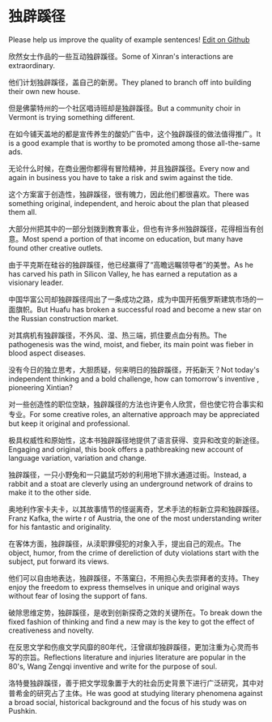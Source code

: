 # 独辟蹊径

Please help us improve the quality of example sentences! [Edit on Github](https://github.com/jiyushe/jiyu-example-sentence-source/blob/main/chinese/dupixijing.md)

<p><span class="chinese">欣然女士作品的一些互动独辟蹊径。</span><span class="english">Some of Xinran's interactions are extraordinary.</span></p>

<p><span class="chinese">他们计划独辟蹊径，盖自己的新房。</span><span class="english">They planed to branch off into building their own new house.</span></p>

<p><span class="chinese">但是佛蒙特州的一个社区唱诗班却是独辟蹊径。</span><span class="english">But a community choir in Vermont is trying something different.</span></p>

<p><span class="chinese">在如今铺天盖地的都是宣传养生的酸奶广告中，这个独辟蹊径的做法值得推广。</span><span class="english">It is a good example that is worthy to be promoted among those all-the-same ads.</span></p>

<p><span class="chinese">无论什么时候，在商业圈你都得有冒险精神，并且独辟蹊径。</span><span class="english">Every now and again in business you have to take a risk and swim against the tide.</span></p>

<p><span class="chinese">这个方案富于创造性，独辟蹊径，很有魄力，因此他们都很喜欢。</span><span class="english">There was something original, independent, and heroic about the plan that pleased them all.</span></p>

<p><span class="chinese">大部分州把其中的一部分划拨到教育事业，但也有许多州独辟蹊径，花得相当有创意。</span><span class="english">Most spend a portion of that income on education, but many have found other creative outlets.</span></p>

<p><span class="chinese">由于平克斯在硅谷的独辟蹊径，他已经赢得了“高瞻远瞩领导者”的美誉。</span><span class="english">As he has carved his path in Silicon Valley, he has earned a reputation as a visionary leader.</span></p>

<p><span class="chinese">中国华富公司却独辟蹊径闯出了一条成功之路，成为中国开拓俄罗斯建筑市场的一面旗帜。</span><span class="english">But Huafu has broken a successful road and become a new star on the Russian construction market.</span></p>

<p><span class="chinese">对其病机有独辟蹊径，不外风、湿、热三端，抓住要点血分有热。</span><span class="english">The pathogenesis was the wind, moist, and fieber, its main point was fieber in blood aspect diseases.</span></p>

<p><span class="chinese">没有今日的独立思考，大胆质疑，何来明日的独辟蹊径，开拓新天？</span><span class="english">Not today's independent thinking and a bold challenge, how can tomorrow's inventive , pioneering Xintian?</span></p>

<p><span class="chinese">对一些创造性的职位空缺，独辟蹊径的方法也许更令人欣赏，但也使它符合事实和专业。</span><span class="english">For some creative roles, an alternative approach may be appreciated but keep it original and professional.</span></p>

<p><span class="chinese">极具权威性和原始性，这本书独辟蹊径地提供了语言获得、变异和改变的新途径。</span><span class="english">Engaging and original, this book offers a pathbreaking new account of language variation, variation and change.</span></p>

<p><span class="chinese">独辟蹊径，一只小野兔和一只鼪鼠巧妙的利用地下排水通道过街。</span><span class="english">Instead, a rabbit and a stoat are cleverly using an underground network of drains to make it to the other side.</span></p>

<p><span class="chinese">奥地利作家卡夫卡，以其故事情节的怪诞离奇，艺术手法的标新立异和独辟蹊径。</span><span class="english">Franz Kafka, the wirte r of Austria, the one of the most understanding writer for his fantastic and originality.</span></p>

<p><span class="chinese">在客体方面，独辟蹊径，从渎职罪侵犯的对象入手，提出自己的观点。</span><span class="english">The object, humor, from the crime of dereliction of duty violations start with the subject, put forward its views.</span></p>

<p><span class="chinese">他们可以自由地表达，独辟蹊径，不落窠臼，不用担心失去崇拜者的支持。</span><span class="english">They enjoy the freedom to express themselves in unique and original ways without fear of losing the support of fans.</span></p>

<p><span class="chinese">破除思维定势，独辟蹊径，是收到创新探奇之效的关键所在。</span><span class="english">To break down the fixed fashion of thinking and find a new may is the key to got the effect of creativeness and novelty.</span></p>

<p><span class="chinese">在反思文学和伤痕文学风靡的80年代，汪曾祺却独辟蹊径，更加注重为心灵而书写的宗旨。</span><span class="english">Reflections literature and injuries literature are popular in the 80's, Wang Zengqi inventive and write for the purpose of soul.</span></p>

<p><span class="chinese">洛特曼独辟蹊径，善于把文学现象置于大的社会历史背景下进行广泛研究，其中对普希金的研究占了主体。</span><span class="english">He was good at studying literary phenomena against a broad social, historical background and the focus of his study was on Pushkin.</span></p>

